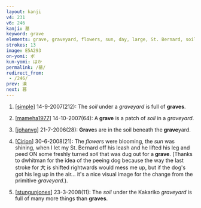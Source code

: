 ```yaml
---
layout: kanji
v4: 231
v6: 246
kanji: 墓
keyword: grave
elements: grave, graveyard, flowers, sun, day, large, St. Bernard, soil, dirt, ground
strokes: 13
image: E5A293
on-yomi: ボ
kun-yomi: はか
permalink: /墓/
redirect_from:
 - /246/
prev: 漠
next: 暮
---
```


1) [<a href="http://kanji.koohii.com/profile/simple">simple</a>] 14-9-2007(212): The <em>soil</em> under a <em>graveyard</em> is full of <strong>graves</strong>.

2) [<a href="http://kanji.koohii.com/profile/mameha1977">mameha1977</a>] 14-10-2007(64): A<strong> grave</strong> is a patch of <em>soil</em> in a <em>graveyard</em>.

3) [<a href="http://kanji.koohii.com/profile/johanvg">johanvg</a>] 21-7-2006(28): <strong>Grave</strong>s are in the soil beneath the<strong> grave</strong>yard.

4) [<a href="http://kanji.koohii.com/profile/Cirion">Cirion</a>] 30-6-2008(21): The <em>flower</em>s were blooming, the <em>sun</em> was shining, when I let my St. Bernard off his leash and he lifted his leg and peed ON some freshly turned <em>soil</em> that was dug out for a<strong> grave</strong>. [Thanks to dwhitman for the idea of the peeing dog because the way the last stroke for 大 is shifted rightwards would mess me up, but if the dog&#039;s got his leg up in the air... it&#039;s a nice visual image for the change from the primitive <em>graveyard</em>.).

5) [<a href="http://kanji.koohii.com/profile/stungunjones">stungunjones</a>] 23-3-2008(11): The <em>soil</em> under the Kakariko <em>graveyard</em> is full of many more things than <strong>graves</strong>.

